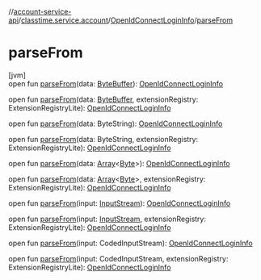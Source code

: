 //[account-service-api](../../../index.md)/[classtime.service.account](../index.md)/[OpenIdConnectLoginInfo](index.md)/[parseFrom](parse-from.md)

# parseFrom

[jvm]\
open fun [parseFrom](parse-from.md)(data: [ByteBuffer](https://docs.oracle.com/javase/8/docs/api/java/nio/ByteBuffer.html)): [OpenIdConnectLoginInfo](index.md)

open fun [parseFrom](parse-from.md)(data: [ByteBuffer](https://docs.oracle.com/javase/8/docs/api/java/nio/ByteBuffer.html), extensionRegistry: ExtensionRegistryLite): [OpenIdConnectLoginInfo](index.md)

open fun [parseFrom](parse-from.md)(data: ByteString): [OpenIdConnectLoginInfo](index.md)

open fun [parseFrom](parse-from.md)(data: ByteString, extensionRegistry: ExtensionRegistryLite): [OpenIdConnectLoginInfo](index.md)

open fun [parseFrom](parse-from.md)(data: [Array](https://kotlinlang.org/api/latest/jvm/stdlib/kotlin/-array/index.html)&lt;[Byte](https://kotlinlang.org/api/latest/jvm/stdlib/kotlin/-byte/index.html)&gt;): [OpenIdConnectLoginInfo](index.md)

open fun [parseFrom](parse-from.md)(data: [Array](https://kotlinlang.org/api/latest/jvm/stdlib/kotlin/-array/index.html)&lt;[Byte](https://kotlinlang.org/api/latest/jvm/stdlib/kotlin/-byte/index.html)&gt;, extensionRegistry: ExtensionRegistryLite): [OpenIdConnectLoginInfo](index.md)

open fun [parseFrom](parse-from.md)(input: [InputStream](https://docs.oracle.com/javase/8/docs/api/java/io/InputStream.html)): [OpenIdConnectLoginInfo](index.md)

open fun [parseFrom](parse-from.md)(input: [InputStream](https://docs.oracle.com/javase/8/docs/api/java/io/InputStream.html), extensionRegistry: ExtensionRegistryLite): [OpenIdConnectLoginInfo](index.md)

open fun [parseFrom](parse-from.md)(input: CodedInputStream): [OpenIdConnectLoginInfo](index.md)

open fun [parseFrom](parse-from.md)(input: CodedInputStream, extensionRegistry: ExtensionRegistryLite): [OpenIdConnectLoginInfo](index.md)
